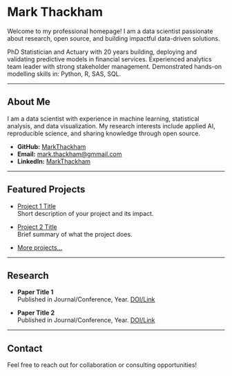 # Mark Thackham

Welcome to my professional homepage! I am a data scientist passionate about research, open source, and building impactful data-driven solutions.

PhD Statistician and Actuary with 20 years building, deploying and validating predictive models in financial services. Experienced analytics team leader with strong stakeholder management. Demonstrated hands-on modelling skills in: Python, R, SAS, SQL.

---

## About Me

I am a data scientist with experience in machine learning, statistical analysis, and data visualization. My research interests include applied AI, reproducible science, and sharing knowledge through open source.

- **GitHub:** [MarkThackham](https://github.com/MarkThackham)
- **Email:** mark.thackham@gmmail.com
- **LinkedIn:** [MarkThackham](https://www.linkedin.com/in/markthackham/)


---

## Featured Projects

- [Project 1 Title](https://github.com/MarkThackham/project1)  
  Short description of your project and its impact.

- [Project 2 Title](https://github.com/MarkThackham/project2)  
  Brief summary of what the project does.

- [More projects…](https://github.com/MarkThackham?tab=repositories)

---

## Research

- **Paper Title 1**  
  Published in Journal/Conference, Year. [DOI/Link](https://doi.org/yourdoi)

- **Paper Title 2**  
  Published in Journal/Conference, Year. [DOI/Link](https://doi.org/yourdoi)

---

## Contact

Feel free to reach out for collaboration or consulting opportunities!
